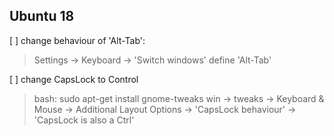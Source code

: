 ## Ubuntu 18

[ ] change behaviour of 'Alt-Tab':
> Settings -> Keyboard -> 'Switch windows' define 'Alt-Tab'

[ ] change CapsLock to Control
> bash: sudo apt-get install gnome-tweaks
> win -> tweaks -> Keyboard & Mouse -> Additional Layout Options -> 'CapsLock behaviour' -> 'CapsLock is also a Ctrl'
